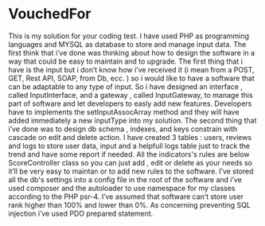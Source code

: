 # VouchedFor
This is my solution for your coding test. I have used PHP as programming languages and MYSQL as database to store and manage input data.
The first think that i’ve done was thinking about how to design the software in a way that could be easy to maintain and to upgrade. 
The first thing that i have is the input but i don’t know how i’ve received it (i mean from a POST, GET, Rest API, SOAP, from Db, ecc. ) so i would like to have a software that can be adaptable to any type of input. So i have designed an interface , called InputInterface, and a gateway , called InputGateway, to manage this part of software and let developers to easly add new features. Developers have to implements the setInputAssocArray method and they will have added immediately a new inputType into my solution.
The second thing that i’ve done was to design db schema , indexes, and keys constrain with cascade on edit and delete action. I have created 3 tables : users, reviews and logs to store user data, input and a helpfull logs table just to track the trend and have some report if needed. 
All the indicators's rules are below ScoreController class so you can just add , edit or delete as your needs so it’ll be very easy to maintan or to add new rules to the software.
I’ve stored all the db's settings into a config file in the root of the software and i’ve used composer and the autoloader to use namespace for my classes according to the PHP psr-4. 
I’ve assumed that software can’t store user rank higher than 100% and lower than 0%.
As concerning preventing SQL injection i’ve used PDO prepared statement.
